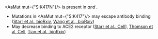 <AaMut mut={"S:K417N"}/> is present in <Var name="20H/501Y.V2"/> and <Var name="20J/501Y.V3"/>.

- Mutations in <AaMut mut={"S:K417"}/> may escape antibody binding ([Starr et al., bioRxiv](https://www.biorxiv.org/content/10.1101/2021.02.17.431683v1), [Wang et al., bioRxiv](https://www.biorxiv.org/content/10.1101/2021.01.15.426911v2))
- May decrease binding to ACE2 receptor ([Starr et al., Cell](https://www.sciencedirect.com/science/article/pii/S0092867420310035?via%3Dihub)], [Thomson et al, Cell](https://www.cell.com/cell/fulltext/S0092-8674(21)00080-5), [Tian et al., bioRxiv](https://www.biorxiv.org/content/10.1101/2021.02.14.431117v2))